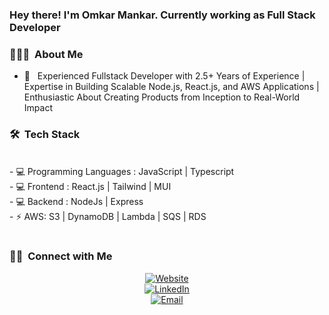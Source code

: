 <h3> Hey there! I'm Omkar Mankar. Currently working as Full Stack Developer</h2>
<h3> 👨🏻‍💻 &nbsp;About Me </h3>

- 💼 &nbsp; Experienced Fullstack Developer with 2.5+ Years of Experience | Expertise in Building Scalable Node.js, React.js,
    and AWS Applications | Enthusiastic About Creating Products from Inception to Real-World Impact

<h3> 🛠 &nbsp;Tech Stack</h3>
<br/>
- 💻 Programming Languages : JavaScript | Typescript <br/>
- 💻 Frontend : React.js | Tailwind | MUI <br/>
- 💻 Backend : NodeJs | Express <br/>
- ⚡ AWS: S3 | DynamoDB | Lambda | SQS | RDS <br/>
<br/>
<h3> 🤝🏻 &nbsp;Connect with Me </h3>

<p align="center">
<a href="https://omkar2310.github.io/CodeVenture"><img alt="Website" src="https://img.shields.io/badge/Website-www.omkar2310.github.io%2FCodeVenture-blue%3Fstyle%3Dflat--square%26logo%3Dgoogle--chrome"></a><br/>
<a href="https://www.linkedin.com/in/omkarmankar"><img alt="LinkedIn" src="https://img.shields.io/badge/LinkedIn-Omkar%20Mankar-blue%3Fstyle%3Dflat--square%26logo%3Dlinkedin"></a> <br/>
<a href="mailto:mankar.omkar2310@gmail.com"><img alt="Email" src="https://img.shields.io/badge/EMail-mankar.omkar2310%40gmail.com-blue%3Fstyle%3Dflat--square%26logo%3Dgmail"></a>
</p>

<!--
**Omkar2310/Omkar2310** is a ✨ _special_ ✨ repository because its `README.md` (this file) appears on your GitHub profile.

Here are some ideas to get you started:

- 🔭 I’m currently working on ...
- 🌱 I’m currently learning ...
- 👯 I’m looking to collaborate on ...
- 🤔 I’m looking for help with ...
- 💬 Ask me about ...
- 📫 How to reach me: ...
- 😄 Pronouns: ...
- ⚡ Fun fact: ...
-->

